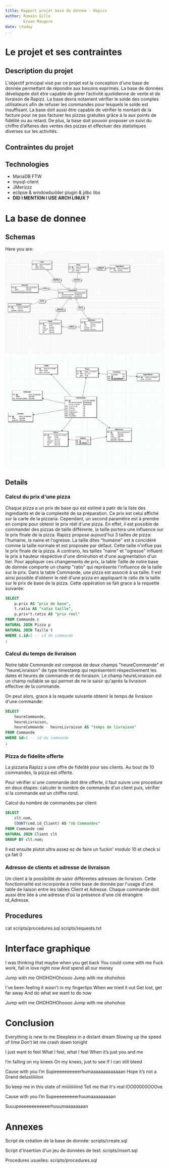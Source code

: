 ```yaml
---
title: Rapport projet base de donnee - Rapizz
author: Romain Gille
        Erwan Maugere
date: \today
...
```


# Le projet et ses contraintes

## Description du projet
L'objectif principal visé par ce projet est la conception d'une base de donnée permettant de répondre aux besoins exprimés.
La base de données développée doit étre capable de gérer l’activité quotidienne de vente et de livraison de Rapizz. La base devra notament vérifier le solde des comptes utilisateurs afin de refuser les commandes pour lesquels le solde est insuffisant. La base doit aussi être capable de vérifier le montant de la facture pour ne pas facturer les pizzas gratuites grâce à la aux points de fidélité ou au retard. De plus, la base doit pouvoir proposer un suivi du chiffre d’affaires des ventes des pizzas et effectuer des statistiques diverses sur les activités.

## Contraintes du projet
<CREEPYPASTA DU SUJET INCOMING>

## Technologies
* MariaDB FTW
* mysql-client
* JMerizzz
* eclipse & windowbuilder plugin & jdbc libs
* __DID I MENTION I USE ARCH LINUX ?__

# La base de donnee

## Schemas
Here you are:
![img](../img/mcd.jpg)
![img](../img/mld.jpg)

## Details

### Calcul du prix d'une pizza
Chaque pizza a un prix de base qui est estimé à patir de la liste des ingrediants et de la complexité de sa préparation. Ce prix est celui affiché sur la carte de la pizzaria. Cependant, un second paramètre est à prendre en compte pour obtenir le prix réél d'une pizza. En effet, il est possible de commander des pizzas de taille différente, la taille portera une influence sur le prix finale de la pizza.
Rapizz propose aujourd'hui 3 tailles de pizza: l'humaine, la naine et l'ogresse.
La taille dites "humaine" est à concidéré comme la taille normale et est proposée par défaut. Cette taille n'influe pas le prix finale de la pizza. A contrario, les tailles "naine" et "ogresse" influent le prix à hauteur réspéctive d'une diminution et d'une augmentation d'un tier.
Pour appliquer ces changements de prix, la table Taille de notre base de donnée comporte un champ "ratio" qui représente l'influence de la taille sur le prix. Dans la table Commande, une pizza est associé à sa taille. Il est ainsi possible d'obtenir le réél d'une pizza en appliquant le ratio de la taille sur le prix de base de la pizza.
Cette oppération se fait grace à la requette suivante:
```sql
SELECT
    p.prix AS "prix de base",
    t.ratio AS "ratio taille",
    p.prix*t.ratio AS "prix reel"
FROM Commande c
NATURAL JOIN Pizza p
NATURAL JOIN Taille t
WHERE c.id=2 -- id de commande
;
```

### Calcul du temps de livraison
Notre table Commande est composé de deux champs "heureCommande" et "heureLivraison" de type timestamp qui représentent réspectivement les dates et heures de commande et de livraison.
Le champ heureLivraison est un champ nullable se qui permet de ne le saisir qu'après la livraison effective de la commande.

On peut alors, grace à la requete suivante obtenir le temps de livraison d'une commande:
```sql
SELECT
    heureCommande,
    heureLivraison,
    heureCommande - heureLivraison AS "temps de livraison"
FROM Commande
WHERE id=1 -- id de commande
;
```

### Pizza de fidelite offerte
La pizzaria Rapizz a une offre de fidelité pour ses clients. Au bout de 10 commandes, la pizza est offerte.

Pour vérifier si une commande doit être offerte, il faut suivre une procedure en deux étapes: calculer le nombre de commande d'un client puis, vérifier si la commande est un chiffre rond.

Calcul du nombre de commandes par client:
```sql
SELECT
    clt.nom,
    COUNT(cmd.id_Client) AS "nb Commandes"
FROM Commande cmd
NATURAL JOIN Client clt
GROUP BY clt.nom;
```

Il est ensuite plutot ultra assez ez de faire un fuckin' modulo 10 et check si ça fait 0

### Adresse de clients et adresse de livraison
Un client à la possibilité de saisir différentes adresses de livraison. Cette fonctionnalité est incorporée à notre base de donnée par l'usage d'une table de liaison entre les tables Client et Adresse.
Chaque commande doit aussi être liée à une adresse d'où la présence d'une clé étrangère id_Adresse.

## Procedures
cat scripts/procedures.sql scripts/requests.txt

# Interface graphique
I was thinking that maybe when you get back
You could come with me
Fuck work, fall in love right now
And spend all our money

Jump with me
OHOHOHOhoooo
Jump with me ohohohoo

I've been feeling it wasn't in my fingertips
When we tried it out
Get lost, get far away
And do what we want to do now

Jump with me
OHOHOHOhoooo
Jump with me ohohohoo

# Conclusion
Everything is new to me
Sleepless in a distant dream
Slowing up the speed of time
Don’t let me crash down tonight

I just want to feel
What I feel, what I feel
When it’s just you and me

I’m falling on my knees
On my knees, just to see
If I can still bleed

Cause with you I’m
Supeeeeeeeeeerhumaaaaaaaaaaaaan
Hope it’s not a
Grand delusiiiiiiion

So keep me in this state of miiiiiiiiiiind
Tell me that it's real lOO00000OOOve

Cause with you I’m
Supeeeeeeeeerhuumaaaaaaaaan

Suuupeeeeeeeeeeeerhuuumaaaaaaaan

# Annexes

Script de création de la base de donnée:
scripts/create.sql

Script d'insertion d'un jeu de données de test:
scripts/insert.sql

Procedures usuelles:
scripts/procedures.sql
